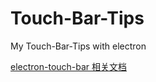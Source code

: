 # Touch-Bar-Tips
My Touch-Bar-Tips with electron

[electron-touch-bar 相关文档](https://electron.atom.io/docs/all/)